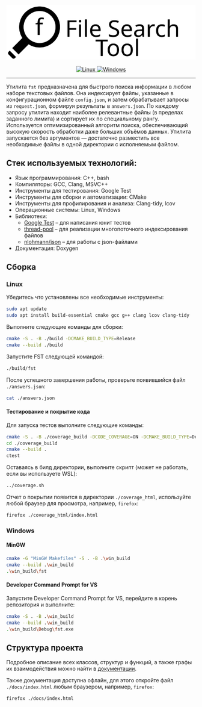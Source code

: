 <p align="center">
    <img src="./logo.svg"/>
</p>

<p align="center">
    <a href="https://github.com/Slava2001/fst/actions/workflows/build_linux.yml">
        <img src="https://github.com/Slava2001/fst/actions/workflows/build_linux.yml/badge.svg" alt="Linux" />
    </a>
    <a href="https://github.com/Slava2001/fst/actions/workflows/build_windows.yml">
        <img src="https://github.com/Slava2001/fst/actions/workflows/build_windows.yml/badge.svg" alt="Windows" />
    </a>
</p>

---

Утилита `fst` предназначена для быстрого поиска информации в любом наборе текстовых файлов. Она индексирует файлы, указанные в конфигурационном файле `config.json`, и затем обрабатывает запросы из `request.json`, формируя результаты в `answers.json`. По каждому запросу утилита находит наиболее релевантные файлы (в пределах заданного лимита) и сортирует их по специальному рангу. Используется оптимизированный алгоритм поиска, обеспечивающий высокую скорость обработки даже больших объёмов данных. Утилита запускается без аргументов — достаточно разместить все необходимые файлы в одной директории с исполняемым файлом.

## Стек используемых технологий:

 - Язык программирования: C++, bash
 - Компиляторы: GCC, Clang, MSVC++
 - Инструменты для тестирования: Google Test
 - Инструменты для сборки и автоматизации: CMake
 - Инструменты для профилирования и анализа: Clang-tidy, lcov
 - Операционные системы: Linux, Windows
 - Библиотеки:
   - [Google Test](https://github.com/google/googletest) – для написания юнит тестов
   - [thread-pool](https://github.com/bshoshany/thread-pool) – для реализации многопоточного индексирования файлов
   - [nlohmann/json](https://github.com/nlohmann/json/) – для работы c json-файлами
 - Документация: Doxygen

## Сборка
### Linux

Убедитесь что установлены все необходимые инструменты:

```sh
sudo apt update
sudo apt install build-essential cmake gcc g++ clang lcov clang-tidy
```

Выполните следующие команды для сборки:

```sh
cmake -S . -B ./build -DCMAKE_BUILD_TYPE=Release
cmake --build ./build
```

Запустите FST следующей командой:

```sh
./build/fst
```

После успешного завершения работы, проверьте появившийся файл `./answers.json`:

```sh
cat ./answers.json
```


#### Тестирование и покрытие кода

Для запуска тестов выполните следующие команды:

```sh
cmake -S . -B ./coverage_build -DCODE_COVERAGE=ON -DCMAKE_BUILD_TYPE=Debug
cd ./coverage_build
cmake --build .
ctest
```

Оставаясь в билд директории, выполните скрипт (может не работать, если вы используете WSL):
```sh
../coverage.sh
```

Отчет о покрытии появится в директории `./coverage_html`, используйте любой браузер для просмотра, например, `firefox`:

```sh
firefox ./coverage_html/index.html
```

### Windows

#### MinGW

```sh
cmake -G "MinGW Makefiles" -S . -B .\win_build
cmake --build .\win_build
.\win_build\fst
```

#### Developer Command Prompt for VS

Запустите Developer Command Prompt for VS, перейдите в корень репозитория и выполните:

```sh
cmake -S . -B .\win_build
cmake --build .\win_build
.\win_build\Debug\fst.exe
```

## Структура проекта

Подробное описание всех классов, структур и функций, а также графы их взаимодействия можно найти в [документации](https://slava2001.github.io/fst/index.html).

Также документация доступна офлайн, для этого откройте файл `./docs/index.html` любым браузером, например, `firefox`:

```sh
firefox ./docs/index.html
```
